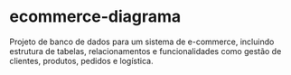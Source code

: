 # ecommerce-diagrama
Projeto de banco de dados para um sistema de e-commerce, incluindo estrutura de tabelas, relacionamentos e funcionalidades como gestão de clientes, produtos, pedidos e logística.
